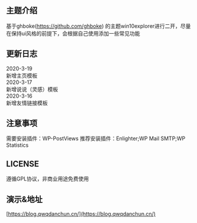 ## 主题介绍 
基于ghboke(https://github.com/ghboke) 的主题win10explorer进行二开，尽量在保持ui风格的前提下，会根据自己使用添加一些常见功能
## 更新日志
2020-3-19  
新增主页模板  
2020-3-17  
新增说说（灵感）模板  
2020-3-16  
新增友情链接模板  
## 注意事项  
需要安装插件：WP-PostViews
推荐安装插件：Enlighter;WP Mail SMTP;WP Statistics
## LICENSE  
遵循GPL协议，非商业用途免费使用  
## 演示&地址
[https://blog.qwqdanchun.cn/](https://blog.qwqdanchun.cn/)  